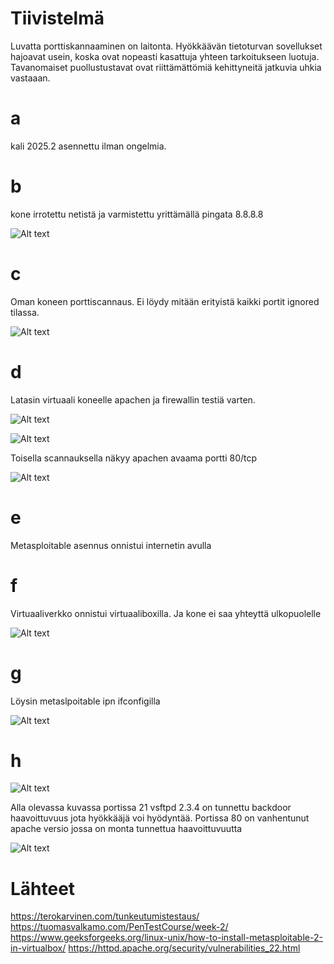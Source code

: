 # Tiivistelmä
Luvatta porttiskannaaminen on laitonta.
Hyökkäävän tietoturvan sovellukset hajoavat usein, koska ovat nopeasti kasattuja yhteen tarkoitukseen luotuja.
Tavanomaiset puollustustavat ovat riittämättömiä kehittyneitä jatkuvia uhkia vastaaan.
# a
kali 2025.2 asennettu ilman ongelmia.
# b
kone irrotettu netistä ja varmistettu yrittämällä pingata 8.8.8.8

![Alt text](https://github.com/OskariSalovaara/Tunkeutumistestaus-OskariSalovaara/blob/main/images/h1b.png)
# c
Oman koneen porttiscannaus. Ei löydy mitään erityistä kaikki portit ignored tilassa.

![Alt text](https://github.com/OskariSalovaara/Tunkeutumistestaus-OskariSalovaara/blob/main/images/h1c.png)
# d
Latasin virtuaali koneelle apachen ja firewallin testiä varten. 

![Alt text](https://github.com/OskariSalovaara/Tunkeutumistestaus-OskariSalovaara/blob/main/images/h1d.png)

![Alt text](https://github.com/OskariSalovaara/Tunkeutumistestaus-OskariSalovaara/blob/main/images/h1dd.png)

Toisella scannauksella näkyy apachen avaama portti 80/tcp

![Alt text](https://github.com/OskariSalovaara/Tunkeutumistestaus-OskariSalovaara/blob/main/images/h1ddd.png)
# e
Metasploitable asennus onnistui internetin avulla
# f
Virtuaaliverkko onnistui virtuaaliboxilla. Ja kone ei saa yhteyttä ulkopuolelle

![Alt text](https://github.com/OskariSalovaara/Tunkeutumistestaus-OskariSalovaara/blob/main/images/h1f.png)


# g
Löysin metaslpoitable ipn ifconfigilla

![Alt text](https://github.com/OskariSalovaara/Tunkeutumistestaus-OskariSalovaara/blob/main/images/h1ff.png)
# h
![Alt text](https://github.com/OskariSalovaara/Tunkeutumistestaus-OskariSalovaara/blob/main/images/h1g.png)

Alla olevassa kuvassa portissa 21 vsftpd 2.3.4 on tunnettu backdoor haavoittuvuus jota hyökkääjä voi hyödyntää.
Portissa 80 on vanhentunut apache versio jossa on monta tunnettua haavoittuvuutta

![Alt text](https://github.com/OskariSalovaara/Tunkeutumistestaus-OskariSalovaara/blob/main/images/h1h.png)

# Lähteet
https://terokarvinen.com/tunkeutumistestaus/
https://tuomasvalkamo.com/PenTestCourse/week-2/
https://www.geeksforgeeks.org/linux-unix/how-to-install-metasploitable-2-in-virtualbox/
https://httpd.apache.org/security/vulnerabilities_22.html
